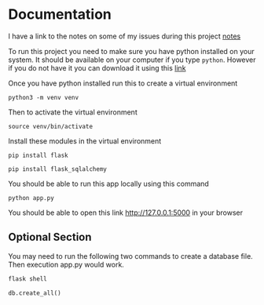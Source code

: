 # Documentation

I have a link to the notes on some of my issues during this project [notes](https://github.com/ahmedk2/todo/blob/main/notes/Notes.md)

To run this project you need to make sure you have python installed on your system. It should be available on your computer if you type `python`. However if you do not have it you can download it using this [link](https://www.python.org/downloads/)

Once you have python installed run this to create a virtual environment

`python3 -m venv venv`

Then to activate the virtual environment

`source venv/bin/activate`

Install these modules in the virtual environment

`pip install flask`

`pip install flask_sqlalchemy`

You should be able to run this app locally using this command

`python app.py`

You should be able to open this link http://127.0.0.1:5000 in your browser

## Optional Section

You may need to run the following two commands to create a database file. Then execution app.py would work.

```python
flask shell

db.create_all()
```
